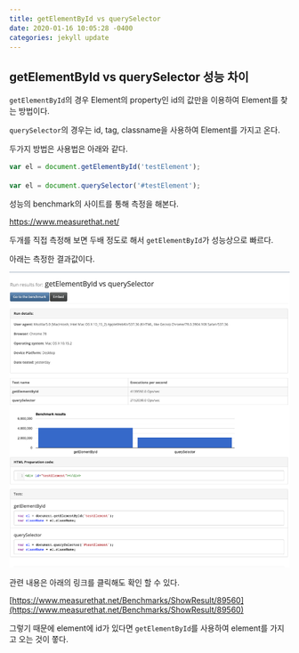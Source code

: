 ```yaml
---
title: getElementById vs querySelector
date: 2020-01-16 10:05:28 -0400
categories: jekyll update
---
```


## getElementById vs querySelector 성능 차이

`getElementById`의 경우 Element의 property인 id의 값만을 이용하여 Element를 찾는 방법이다.

`querySelector`의 경우는 id, tag, classname을 사용하여 Element를 가지고 온다.

두가지 방법은 사용법은 아래와 같다.

``` javascript
var el = document.getElementById('testElement');

var el = document.querySelector('#testElement');
```

성능의 benchmark의 사이트를 통해 측정을 해본다.

https://www.measurethat.net/

두개를 직접 측정해 보면 두배 정도로 해서 `getElementById`가 성능상으로 빠르다.

아래는 측정한 결과값이다.

![getElementById vs querySelector](https://raw.githubusercontent.com/r2fresh/r2fresh.github.io/master/_img/getElementById_vs_querySelector.png)

관련 내용은 아래의 링크를 클릭해도 확인 할 수 있다.

[https://www.measurethat.net/Benchmarks/ShowResult/89560](https://www.measurethat.net/Benchmarks/ShowResult/89560)

그렇기 때문에 element에 id가 있다면 `getElementById`를 사용하여 element를 가지고 오는 것이 쫗다.